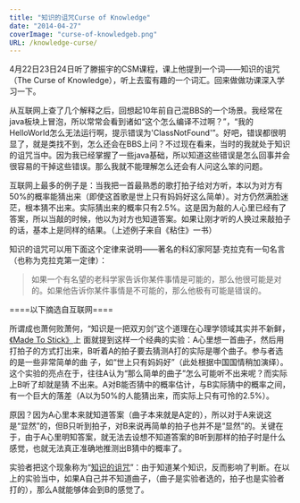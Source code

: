 ```yaml
---
title: "知识的诅咒Curse of Knowledge"
date: "2014-04-27"
coverImage: "curse-of-knowledgeb.png"
URL: /knowledge-curse/
---
```


4月22日23日24日听了滕振宇的CSM课程，课上他提到一个词——知识的诅咒（The Curse of Knowledge），听上去蛮有趣的一个词汇。回来做做功课深入学习一下。

从互联网上查了几个解释之后，回想起10年前自己混BBS的一个场景。我经常在java板块上冒泡，所以常常会看到诸如“这个怎么编译不过啊？”，“我的HelloWorld怎么无法运行啊，提示错误为'ClassNotFound'”。好吧，错误都很明显了，就是类找不到，怎么还会在BBS上问？不过现在看来，当时的我就处于知识的诅咒当中。因为我已经掌握了一些java基础，所以知道这些错误是怎么回事并会很容易的干掉这些错误。那么我就不能理解怎么还会有人问这么笨的问题。

互联网上最多的例子是：当我把一首最熟悉的歌打拍子给对方听，本以为对方有50%的概率能猜出来（即使这首歌是世上只有妈妈好这么简单）。对方仍然满脸迷茫，根本猜不出来。实际猜出来的概率只有2.5%。这是因为敲的人心里已经有了答案，所以当敲的时候，他以为对方也知道答案。如果让刚才听的人换过来敲拍子的话，基本上是同样的结果。（上述例子来自《粘住》一书）

知识的诅咒可以用下面这个定律来说明——著名的科幻家阿瑟·克拉克有一句名言（也称为克拉克第一定律）：

> 如果一个有名望的老科学家告诉你某件事情是可能的，那么他很可能是对的。如果他告诉你某件事情是不可能的，那么他极有可能是错误的。

\====以下摘选自互联网====

所谓成也萧何败萧何，“知识是一把双刃剑”这个道理在心理学领域其实并不新鲜，[《Made To Stick》](http://www.amazon.com/Made-Stick-Ideas-Survive-Others/dp/1400064287/)上 面就提到这样一个经典的实验：A心里想一首曲子，然后用打拍子的方式打出来，B听着A的拍子要去猜测A打的实际是哪个曲子。参与者选的是一些非常简单的曲 子，如“世上只有妈妈好”（此处根据中国国情稍加演绎）。这个实验的亮点在于，往往A认为“那么简单的曲子”怎么可能听不出来呢？而实际上B听了却就是猜 不出来。A对B能否猜中的概率估计，与B实际猜中的概率之间，有一个巨大的落差（A以为50%的人能猜出来，而实际上只有可怜的2.5%）。

原因？因为A心里本来就知道答案（曲子本来就是A定的），所以对于A来说这是“显然”的，但B只听到拍子，对B来说再简单的拍子也并不是“显然”的。关键在于，由于A心里明知答案，就无法去设想不知道答案的B听到那样的拍子时是什么感觉，也就无法真正准确地推测出B猜中的概率了。

实验者把这个现象称为“[知识的诅咒](http://en.wikipedia.org/wiki/Curse_of_knowledge)”：由于知道某个知识，反而影响了判断。在以上的实验当中，如果A自己并不知道曲子，（曲子是实验者选的，拍子也是实验者打的），那么A就能够体会到B的感觉了。
